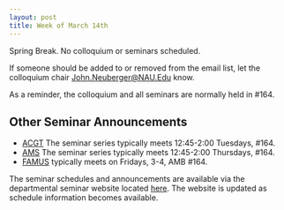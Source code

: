 ```yaml
---
layout: post
title: Week of March 14th
---
```


Spring Break.  No colloquium or seminars scheduled.

If someone should be added to or removed from the email list, 
let the colloquium chair John.Neuberger@NAU.Edu know.

As a reminder, the colloquium and all seminars are normally held in #164.

## Other Seminar Announcements ##

- [ACGT](acgtSpring2016) The seminar series typically meets 12:45-2:00 Tuesdays, #164.
- [AMS](amsSpring2016) The seminar series typically meets 12:45-2:00 Thursdays, #164.
- [FAMUS](famusSpring2016) typically meets on Fridays, 3-4, AMB #164.  

The seminar schedules and announcements are available via the departmental seminar website located [here](http://naumathstat.github.io/seminars).
The website is updated as  schedule information becomes available.


